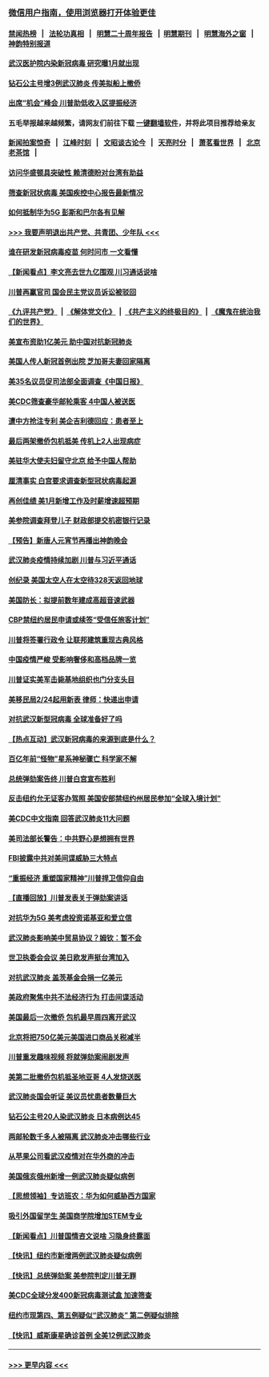 ### [微信用户指南，使用浏览器打开体验更佳](https://github.com/gfw-breaker/banned-news1/blob/master/indexes/wechat-guide.md?t=0)
#### [禁闻热榜](热点新闻.md?t=0)  &nbsp;&nbsp;|&nbsp;&nbsp; [法轮功真相](https://github.com/gfw-breaker/truth/blob/master/README.md?t=0) &nbsp;&nbsp;|&nbsp;&nbsp; [明慧二十周年报告](https://github.com/gfw-breaker/mh-reports/blob/master/README.md?t=0) &nbsp;&nbsp;|&nbsp;&nbsp;[明慧期刊](https://github.com/gfw-breaker/mh-qikan) &nbsp;&nbsp;|&nbsp;&nbsp; [明慧海外之窗](https://github.com/gfw-breaker/mh-news/blob/master/README.md?t=0) &nbsp;&nbsp;|&nbsp;&nbsp; [神韵特别报道](https://github.com/gfw-breaker/mh-news/blob/master/shenyun.md?t=0)
#### [武汉医护院内染新冠病毒 研究曝1月就出现](../pages/nsc412/n11852928.md?t=02082222) 
#### [钻石公主号增3例武汉肺炎 传美拟船上撤侨](../pages/nsc412/n11853240.md?t=02082222) 
#### [出席“机会”峰会 川普助低收入区提振经济](../pages/nsc412/n11853232.md?t=02082222) 
#### 五毛举报越来越频繁，请网友们前往下载 [一键翻墙软件](https://github.com/gfw-breaker/ssr-accounts)，并将此项目推荐给亲友
#### [新闻拍案惊奇](https://github.com/gfw-breaker/banned-news1/blob/master/pages/link4.md) &nbsp;&nbsp;|&nbsp;&nbsp; [江峰时刻](https://github.com/gfw-breaker/banned-news1/blob/master/pages/link4.md) &nbsp;&nbsp;|&nbsp;&nbsp; [文昭谈古论今](https://github.com/gfw-breaker/banned-news1/blob/master/pages/link4.md) &nbsp;&nbsp;|&nbsp;&nbsp; [天亮时分](https://github.com/gfw-breaker/banned-news1/blob/master/pages/link4.md) &nbsp;&nbsp;|&nbsp;&nbsp; [萧茗看世界](https://github.com/gfw-breaker/banned-news1/blob/master/pages/link4.md) &nbsp;&nbsp;|&nbsp;&nbsp; [北京老茶馆](https://github.com/gfw-breaker/banned-news1/blob/master/pages/link4.md) &nbsp;&nbsp;|&nbsp;&nbsp; 
#### [访问华盛顿具突破性 赖清德盼对台湾有助益](../pages/nsc412/n11853129.md?t=02082222) 
#### [筛查新冠状病毒 美国疾控中心报告最新情况](../pages/nsc412/n11853070.md?t=02082222) 
#### [如何抵制华为5G 彭斯和巴尔各有见解](../pages/nsc412/n11852535.md?t=02082222) 
#### [>>> 我要声明退出共产党、共青团、少年队 <<<](https://github.com/begood0513/goodnews/blob/master/quit/letter.md) 
#### [谁在研发新冠病毒疫苗 何时问市 一文看懂](../pages/nsc412/n11852840.md?t=02082222) 
#### [【新闻看点】李文亮去世九亿围观 川习通话说啥](../pages/nsc412/n11852360.md?t=02082222) 
#### [川普再赢官司 国会民主党议员诉讼被驳回](../pages/nsc412/n11852287.md?t=02082222) 
#### [《九评共产党》](https://github.com/begood0513/9ping.md/blob/master/README.md) &nbsp;|&nbsp; [《解体党文化》](../../../../jtdwh.md/blob/master/README.md)  &nbsp;|&nbsp; [《共产主义的终极目的》](../../../../gczydzjmd.md/blob/master/README.md) &nbsp;|&nbsp; [《魔鬼在统治我们的世界》](../../../../mgztzwmdsj.md/blob/master/README.md) 
#### [美宣布资助1亿美元 助中国对抗新冠肺炎](../pages/nsc412/n11852531.md?t=02082222) 
#### [美国人传人新冠首例出院 芝加哥夫妻回家隔离](../pages/nsc412/n11852452.md?t=02082222) 
#### [美35名议员促司法部全面调查《中国日报》](../pages/nsc412/n11852435.md?t=02082222) 
#### [美CDC筛查豪华邮轮乘客 4中国人被送医](../pages/nsc412/n11852085.md?t=02082222) 
#### [遭中方抢注专利 美企吉利德回应：患者至上](../pages/nsc412/n11852037.md?t=02082222) 
#### [最后两架撤侨包机抵美 传机上2人出现病症](../pages/nsc412/n11852173.md?t=02082222) 
#### [美驻华大使夫妇留守北京 给予中国人帮助](../pages/nsc412/n11852165.md?t=02082222) 
#### [厘清事实 白宫要求调查新型冠状病毒起源](../pages/nsc412/n11852106.md?t=02082222) 
#### [再创佳绩 美1月新增工作及时薪增速超预期](../pages/nsc412/n11852174.md?t=02082222) 
#### [美参院调查拜登儿子 财政部提交机密银行记录](../pages/nsc412/n11851808.md?t=02082222) 
#### [【预告】新唐人元宵节再播出神韵晚会](../pages/nsc412/n11843192.md?t=02082222) 
#### [武汉肺炎疫情持续加剧 川普与习近平通话](../pages/nsc412/n11851613.md?t=02082222) 
#### [创纪录 美国太空人在太空待328天返回地球](../pages/nsc412/n11851266.md?t=02082222) 
#### [美国防长：拟提前数年建成高超音速武器](../pages/nsc412/n11850959.md?t=02082222) 
#### [CBP禁纽约居民申请或续签“受信任旅客计划”](../pages/nsc412/n11850857.md?t=02082222) 
#### [川普将签署行政令 让联邦建筑重现古典风格](../pages/nsc412/n11850654.md?t=02082222) 
#### [中国疫情严峻 受影响奢侈和高档品牌一览](../pages/nsc412/n11850319.md?t=02082222) 
#### [川普证实美军击毙基地组织也门分支头目](../pages/nsc412/n11850383.md?t=02082222) 
#### [美移民局2/24起用新表 律师：快递出申请](../pages/nsc412/n11848220.md?t=02082222) 
#### [对抗武汉新型冠病毒 全球准备好了吗](../pages/nsc412/n11850142.md?t=02082222) 
#### [【热点互动】武汉新冠病毒的来源到底是什么？](../pages/nsc412/n11849749.md?t=02082222) 
#### [百亿年前“怪物”星系神秘骤亡 科学家不解](../pages/nsc412/n11849863.md?t=02082222) 
#### [总统弹劾案告终 川普白宫宣布胜利](../pages/nsc412/n11849985.md?t=02082222) 
#### [反击纽约允无证客办驾照  美国安部禁纽约州居民参加“全球入境计划”](../pages/nsc412/n11849828.md?t=02082222) 
#### [美CDC中文指南 回答武汉肺炎11大问题](../pages/nsc412/n11849703.md?t=02082222) 
#### [美司法部长警告：中共野心是想拥有世界](../pages/nsc412/n11849769.md?t=02082222) 
#### [FBI披露中共对美间谍威胁三大特点](../pages/nsc412/n11849700.md?t=02082222) 
#### [“重振经济 重塑国家精神”川普捍卫信仰自由](../pages/nsc412/n11849641.md?t=02082222) 
#### [【直播回放】川普发表关于弹劾案讲话](../pages/nsc412/n11849472.md?t=02082222) 
#### [对抗华为5G 美考虑投资诺基亚和爱立信](../pages/nsc412/n11849510.md?t=02082222) 
#### [武汉肺炎影响美中贸易协议？姆钦：暂不会](../pages/nsc412/n11849497.md?t=02082222) 
#### [世卫执委会会议 美日欧发声挺台湾加入](../pages/nsc412/n11849433.md?t=02082222) 
#### [对抗武汉肺炎 盖茨基金会捐一亿美元](../pages/nsc412/n11848953.md?t=02082222) 
#### [美政府聚焦中共不法经济行为 打击间谍活动](../pages/nsc412/n11849322.md?t=02082222) 
#### [美国最后一次撤侨 包机最早周四离开武汉](../pages/nsc412/n11849395.md?t=02082222) 
#### [北京将把750亿美元美国进口商品关税减半](../pages/nsc412/n11848896.md?t=02082222) 
#### [川普重发趣味视频 将就弹劾案闹剧发声](../pages/nsc412/n11848715.md?t=02082222) 
#### [美第二批撤侨包机抵圣地亚哥 4人发烧送医](../pages/nsc412/n11847923.md?t=02082222) 
#### [武汉肺炎国会听证 美议员忧患者数量巨大](../pages/nsc412/n11844851.md?t=02082222) 
#### [钻石公主号20人染武汉肺炎 日本病例达45](../pages/nsc412/n11847823.md?t=02082222) 
#### [两邮轮数千多人被隔离 武汉肺炎冲击哪些行业](../pages/nsc412/n11847456.md?t=02082222) 
#### [从苹果公司看武汉疫情对在华外商的冲击](../pages/nsc412/n11847586.md?t=02082222) 
#### [美国俄亥俄州新增一例武汉肺炎疑似病例](../pages/nsc412/n11847714.md?t=02082222) 
#### [【思想领袖】专访班农：华为如何威胁西方国家](../pages/nsc412/n11847306.md?t=02082222) 
#### [吸引外国留学生 美国商学院增加STEM专业](../pages/nsc412/n11847417.md?t=02082222) 
#### [【新闻看点】川普国情咨文说啥 习隐身终露面](../pages/nsc412/n11847016.md?t=02082222) 
#### [【快讯】纽约市新增两例武汉肺炎疑似病例](../pages/nsc412/n11847250.md?t=02082222) 
#### [【快讯】总统弹劾案 美参院判定川普无罪](../pages/nsc412/n11847316.md?t=02082222) 
#### [美CDC全球分发400新冠病毒测试盒 加速筛查](../pages/nsc412/n11847260.md?t=02082222) 
#### [纽约市现第四、第五例疑似“武汉肺炎”   第二例疑似排除](../pages/nsc412/n11847332.md?t=02082222) 
#### [【快讯】威斯康星确诊首例 全美12例武汉肺炎](../pages/nsc412/n11847162.md?t=02082222) 

----
#### [ >>> 更早内容 <<< ](../indexes/nsc412-earlier.md)
